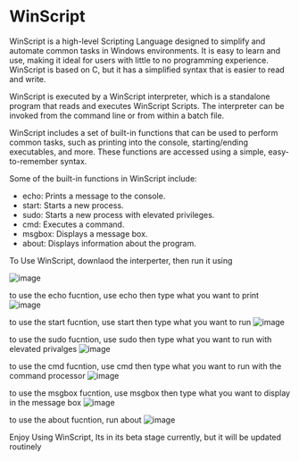 # WinScript

WinScript is a high-level Scripting Language designed to simplify and automate common tasks in Windows environments. It is easy to learn and use, making it ideal for users with little to no programming experience. WinScript is based on C, but it has a simplified syntax that is easier to read and write.

WinScript is executed by a WinScript interpreter, which is a standalone program that reads and executes WinScript Scripts. The interpreter can be invoked from the command line or from within a batch file.

WinScript includes a set of built-in functions that can be used to perform common tasks, such as printing into the console, starting/ending executables, and more. These functions are accessed using a simple, easy-to-remember syntax.

Some of the built-in functions in WinScript include:

-    echo: Prints a message to the console.
-    start: Starts a new process.
-    sudo: Starts a new process with elevated privileges.
-    cmd: Executes a command.
-    msgbox: Displays a message box.
-    about: Displays information about the program.

To Use WinScript, downlaod the interperter, then run it using

![image](https://user-images.githubusercontent.com/103849459/233812387-cad0cbbd-132b-4423-b4e7-636053e7a921.png)

to use the echo fucntion, use echo then type what you want to print
![image](https://user-images.githubusercontent.com/103849459/233812449-03cb02d3-b0a8-4416-9fda-9bf89f61ae3b.png)

to use the start fucntion, use start then type what you want to run
![image](https://user-images.githubusercontent.com/103849459/233812458-fba78d94-abe1-40fd-bbee-60c5061a9a24.png)

to use the sudo fucntion, use sudo then type what you want to run with elevated privalges
![image](https://user-images.githubusercontent.com/103849459/233812468-e327bb40-bb74-4f63-92c4-e4c1becbf4b0.png)

to use the cmd fucntion, use cmd then type what you want to run with the command processor
![image](https://user-images.githubusercontent.com/103849459/233812477-f6c2f98f-f1d8-4e10-bc8e-80f460f01568.png)

to use the msgbox fucntion, use msgbox then type what you want to display in the message box
![image](https://user-images.githubusercontent.com/103849459/233812504-e252feb1-0274-43e0-96ab-81dbb8194082.png)


to use the about fucntion, run about
![image](https://user-images.githubusercontent.com/103849459/233812507-1c8ebb6c-7195-4d2e-a09a-e132665d1ef9.png)

Enjoy Using WinScript, Its in its beta stage currently, but it will be updated routinely





